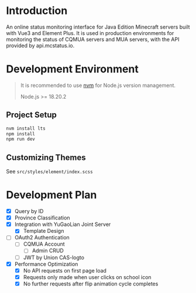 # Introduction

An online status monitoring interface for Java Edition Minecraft servers built with Vue3 and Element Plus. It is used in production environments for monitoring the status of CQMUA servers and MUA servers, with the API provided by api.mcstatus.io.

# Development Environment

> It is recommended to use [nvm](https://github.com/nvm-sh/nvm) for Node.js version management.
>
> Node.js >= 18.20.2

## Project Setup

```bash
nvm install lts
npm install
npm run dev
```

## Customizing Themes

See `src/styles/element/index.scss`

# Development Plan

- [x] Query by ID
- [x] Province Classification
- [x] Integration with YuGaoLian Joint Server
    - [x] Template Design
- [ ] OAuth2 Authentication
    - [ ] CQMUA Account
        - [ ] Admin CRUD
    - [ ] JWT by Union CAS-logto
- [x] Performance Optimization
    - [x] No API requests on first page load
    - [x] Requests only made when user clicks on school icon
    - [x] No further requests after flip animation cycle completes
